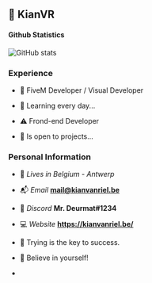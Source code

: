 ## 💼 KianVR


#### Github Statistics
![GitHub stats](https://github-readme-stats.vercel.app/api?username=KianVR&count_private=true&show_icons=true&theme=omni)

### Experience
- 📝 FiveM Developer / Visual Developer
- 🔐 Learning every day...
- ⚠️ Frond-end Developer

- 🔎 Is open to projects...

### Personal Information
- 🏡 *Lives in Belgium - Antwerp*
- 📬 *Email* **mail@kianvanriel.be**
- 👀 *Discord* **Mr. Deurmat#1234**
- 💻 *Website* **https://kianvanriel.be/**


- 🔑 Trying is the key to success.
- 🌈 Believe in yourself!
- 
